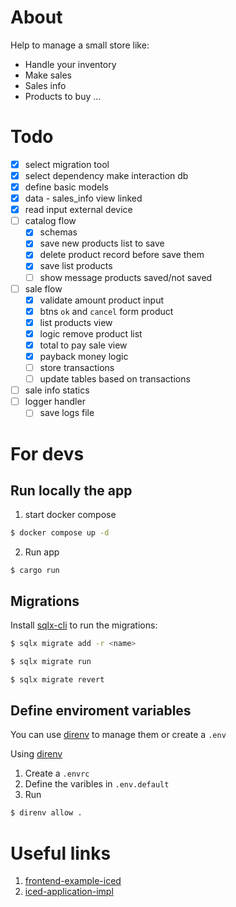 # About

Help to manage a small store like:
- Handle your inventory
- Make sales
- Sales info
- Products to buy
...


# Todo

- [x] select migration tool
- [x] select dependency make interaction db
- [x] define basic models
- [x] data - sales_info view linked
- [x] read input external device
- [ ] catalog flow
    - [x] schemas
    - [x] save new products list to save
    - [x] delete product record before save them 
    - [x] save list products
    - [ ] show message products saved/not saved
- [ ] sale flow
    - [x] validate amount product input
    - [x] btns `ok` and `cancel` form product
    - [x] list products view
    - [x] logic remove product list
    - [x] total to pay sale view
    - [x] payback money logic
    - [ ] store transactions
    - [ ] update tables based on transactions
- [ ] sale info statics
- [ ] logger handler
    - [ ] save logs file

# For devs

## Run locally the app

1. start docker compose

```bash
$ docker compose up -d 
```

2. Run app

```
$ cargo run
```

## Migrations

Install [sqlx-cli](https://crates.io/crates/sqlx-cli) to run the migrations:

```bash
$ sqlx migrate add -r <name>
```

```bash
$ sqlx migrate run
```

```bash
$ sqlx migrate revert
```

## Define enviroment variables

You can use [direnv](https://direnv.net/) to manage them or create a `.env`

Using [direnv](https://direnv.net/)

1. Create a `.envrc`
2. Define the varibles in `.env.default`
3. Run

```bash
$ direnv allow .
```


# Useful links
1. [frontend-example-iced](https://github.com/zupzup/rust-frontend-example-iced/blob/main/src/main.rs)
2. [iced-application-impl](https://github.com/irvingfisica/iced_examples/blob/master/examples/hola_app.rs)
